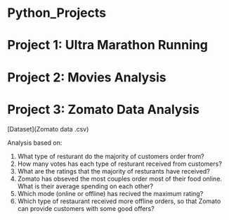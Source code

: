 # Python_Projects

# Project 1: Ultra Marathon Running

# Project 2: Movies Analysis

# Project 3: Zomato Data Analysis

[Dataset](Zomato data .csv)

Analysis based on:
1) What type of resturant do the majority of customers order from?
2) How many votes has each type of resturant received from customers?
3) What are the ratings that the majority of resturants have received?
4) Zomato has obseved the most couples order most of their food online. What is their 
   average spending on each other?
5) Which mode (online or offline) has recived the maximum rating?
6) Which type of restaurant received more offline orders, so that Zomato can provide 
   customers with some good offers? 
